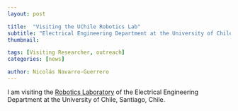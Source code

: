 ```yaml
---
layout: post

title:  "Visiting the UChile Robotics Lab"
subtitle: "Electrical Engineering Department at the University of Chile, Santiago, Chile"
thumbnail: 

tags: [Visiting Researcher, outreach]
categories: [news]

author: Nicolás Navarro-Guerrero
---
```


I am visiting the <a href="https://uchile-robotics.github.io/index.html" target="_blank">Robotics Laboratory</a> of the Electrical Engineering Department at the University of Chile, Santiago, Chile.

<!--more-->

